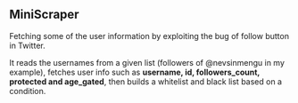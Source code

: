 ## MiniScraper

Fetching some of the user information by exploiting the bug of follow button in Twitter.

It reads the usernames from a given list (followers of @nevsinmengu in my example), fetches user info such as **username, id, followers_count, protected and age_gated**, then builds a whitelist and black list based on a condition.

